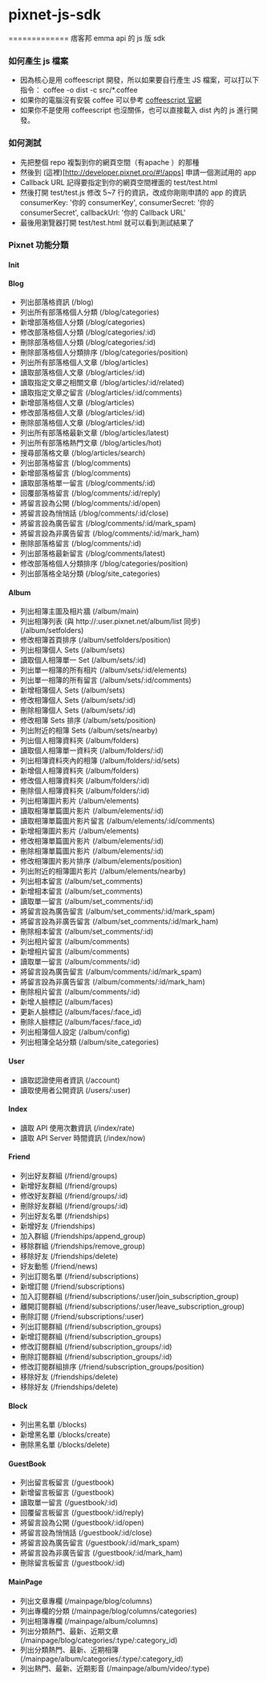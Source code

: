 # pixnet-js-sdk
=============
痞客邦 emma api 的 js 版 sdk

### 如何產生 js 檔案

- 因為核心是用 coffeescript 開發，所以如果要自行產生 JS 檔案，可以打以下指令：
    coffee -o dist -c src/*.coffee
- 如果你的電腦沒有安裝 coffee 可以參考 [coffeescript 官網](http://coffeescript.org/)
- 如果你不是使用 coffeescript 也沒關係，也可以直接載入 dist 內的 js 進行開發。

### 如何測試
- 先把整個 repo 複製到你的網頁空間（有apache ）的那種
- 然後到 (這裡)[http://developer.pixnet.pro/#!/apps] 申請一個測試用的 app
- Callback URL 記得要指定到你的網頁空間裡面的 test/test.html
- 然後打開 test/test.js 修改 5~7 行的資訊，改成你剛剛申請的 app 的資訊
    consumerKey: '你的 consumerKey',
    consumerSecret: '你的 consumerSecret',
    callbackUrl: '你的 Callback URL'
- 最後用瀏覽器打開 test/test.html 就可以看到測試結果了

### Pixnet 功能分類

#### Init
#### Blog
- 列出部落格資訊 (/blog)
- 列出所有部落格個人分類 (/blog/categories)
- 新增部落格個人分類 (/blog/categories)
- 修改部落格個人分類 (/blog/categories/:id)
- 刪除部落格個人分類 (/blog/categories/:id)
- 刪除部落格個人分類排序 (/blog/categories/position)
- 列出所有部落格個人文章 (/blog/articles)
- 讀取部落格個人文章 (/blog/articles/:id)
- 讀取指定文章之相關文章 (/blog/articles/:id/related)
- 讀取指定文章之留言 (/blog/articles/:id/comments)
- 新增部落格個人文章 (/blog/articles)
- 修改部落格個人文章 (/blog/articles/:id)
- 刪除部落格個人文章 (/blog/articles/:id)
- 列出所有部落格最新文章 (/blog/articles/latest)
- 列出所有部落格熱門文章 (/blog/articles/hot)
- 搜尋部落格文章 (/blog/articles/search)
- 列出部落格留言 (/blog/comments)
- 新增部落格留言 (/blog/comments)
- 讀取部落格單一留言 (/blog/comments/:id)
- 回覆部落格留言 (/blog/comments/:id/reply)
- 將留言設為公開 (/blog/comments/:id/open)
- 將留言設為悄悄話 (/blog/comments/:id/close)
- 將留言設為廣告留言 (/blog/comments/:id/mark_spam)
- 將留言設為非廣告留言 (/blog/comments/:id/mark_ham)
- 刪除部落格留言 (/blog/comments/:id)
- 列出部落格最新留言 (/blog/comments/latest)
- 修改部落格個人分類排序 (/blog/categories/position)
- 列出部落格全站分類 (/blog/site_categories)

#### Album
- 列出相簿主圖及相片牆 (/album/main)
- 列出相簿列表 (與 http://:user.pixnet.net/album/list 同步) (/album/setfolders)
- 修改相簿首頁排序 (/album/setfolders/position)
- 列出相簿個人 Sets (/album/sets)
- 讀取個人相簿單一 Set (/album/sets/:id)
- 列出單一相簿的所有相片 (/album/sets/:id/elements)
- 列出單一相簿的所有留言 (/album/sets/:id/comments)
- 新增相簿個人 Sets (/album/sets)
- 修改相簿個人 Sets (/album/sets/:id)
- 刪除相簿個人 Sets (/album/sets/:id)
- 修改相簿 Sets 排序 (/album/sets/position)
- 列出附近的相簿 Sets (/album/sets/nearby)
- 列出個人相簿資料夾 (/album/folders)
- 讀取個人相簿單一資料夾 (/album/folders/:id)
- 列出相簿資料夾內的相簿 (/album/folders/:id/sets)
- 新增個人相簿資料夾 (/album/folders)
- 修改個人相簿資料夾 (/album/folders/:id)
- 刪除個人相簿資料夾 (/album/folders/:id)
- 列出相簿圖片影片 (/album/elements)
- 讀取相簿單篇圖片影片 (/album/elements/:id)
- 讀取相簿單篇圖片影片留言 (/album/elements/:id/comments)
- 新增相簿圖片影片 (/album/elements)
- 修改相簿單篇圖片影片 (/album/elements/:id)
- 刪除相簿單篇圖片影片 (/album/elements/:id)
- 修改相簿圖片影片排序 (/album/elements/position)
- 列出附近的相簿圖片影片 (/album/elements/nearby)
- 列出相本留言 (/album/set_comments)
- 新增相本留言 (/album/set_comments)
- 讀取單一留言 (/album/set_comments/:id)
- 將留言設為廣告留言 (/album/set_comments/:id/mark_spam)
- 將留言設為非廣告留言 (/album/set_comments/:id/mark_ham)
- 刪除相本留言 (/album/set_comments/:id)
- 列出相片留言 (/album/comments)
- 新增相片留言 (/album/comments)
- 讀取單一留言 (/album/comments/:id)
- 將留言設為廣告留言 (/album/comments/:id/mark_spam)
- 將留言設為非廣告留言 (/album/comments/:id/mark_ham)
- 刪除相片留言 (/album/comments/:id)
- 新增人臉標記 (/album/faces)
- 更新人臉標記 (/album/faces/:face_id)
- 刪除人臉標記 (/album/faces/:face_id)
- 列出相簿個人設定 (/album/config)
- 列出相簿全站分類 (/album/site_categories)

#### User
- 讀取認證使用者資訊 (/account)
- 讀取使用者公開資訊 (/users/:user)

#### Index
- 讀取 API 使用次數資訊 (/index/rate)
- 讀取 API Server 時間資訊 (/index/now)

#### Friend
- 列出好友群組 (/friend/groups)
- 新增好友群組 (/friend/groups)
- 修改好友群組 (/friend/groups/:id)
- 刪除好友群組 (/friend/groups/:id)
- 列出好友名單 (/friendships)
- 新增好友 (/friendships)
- 加入群組 (/friendships/append_group)
- 移除群組 (/friendships/remove_group)
- 移除好友 (/friendships/delete)
- 好友動態 (/friend/news)
- 列出訂閱名單 (/friend/subscriptions)
- 新增訂閱 (/friend/subscriptions)
- 加入訂閱群組 (/friend/subscriptions/:user/join_subscription_group)
- 離開訂閱群組 (/friend/subscriptions/:user/leave_subscription_group)
- 刪除訂閱 (/friend/subscriptions/:user)
- 列出訂閱群組 (/friend/subscription_groups)
- 新增訂閱群組 (/friend/subscription_groups)
- 修改訂閱群組 (/friend/subscription_groups/:id)
- 刪除訂閱群組 (/friend/subscription_groups/:id)
- 修改訂閱群組排序 (/friend/subscription_groups/position)
- 移除好友 (/friendships/delete)
- 移除好友 (/friendships/delete)
#### Block
- 列出黑名單 (/blocks)
- 新增黑名單 (/blocks/create)
- 刪除黑名單 (/blocks/delete)

#### GuestBook
- 列出留言板留言 (/guestbook)
- 新增留言板留言 (/guestbook)
- 讀取單一留言 (/guestbook/:id)
- 回覆留言板留言 (/guestbook/:id/reply)
- 將留言設為公開 (/guestbook/:id/open)
- 將留言設為悄悄話 (/guestbook/:id/close)
- 將留言設為廣告留言 (/guestbook/:id/mark_spam)
- 將留言設為非廣告留言 (/guestbook/:id/mark_ham)
- 刪除留言板留言 (/guestbook/:id)

#### MainPage
- 列出文章專欄 (/mainpage/blog/columns)
- 列出專欄的分類 (/mainpage/blog/columns/categories)
- 列出相簿專欄 (/mainpage/album/columns)
- 列出分類熱門、最新、近期文章 (/mainpage/blog/categories/:type/:category_id)
- 列出分類熱門、最新、近期相簿 (/mainpage/album/categories/:type/:category_id)
- 列出熱門、最新、近期影音 (/mainpage/album/video/:type)
